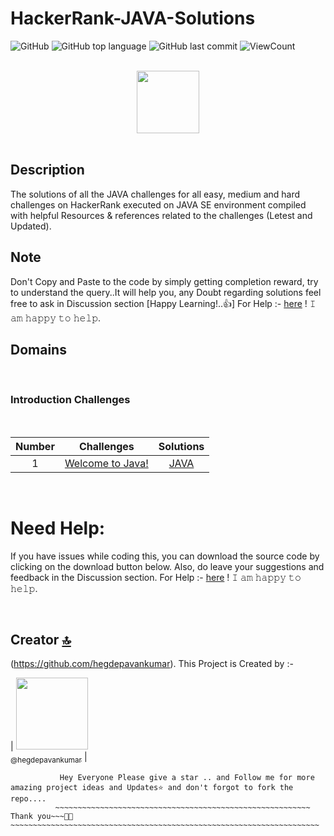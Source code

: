 # HackerRank-JAVA-Solutions


![GitHub](https://img.shields.io/github/license/hegdepavankumar/HackerRank-JAVA-Solutions?style=flat)
![GitHub top language](https://img.shields.io/github/languages/top/hegdepavankumar/HackerRank-JAVA-Solutions?style=flat)
![GitHub last commit](https://img.shields.io/github/last-commit/hegdepavankumar/HackerRank-JAVA-Solutions?style=flat)
![ViewCount](https://views.whatilearened.today/views/github/hegdepavankumar/HackerRank-JAVA-Solutions.svg?cache=remove)

<p align="center">  
	<br>
	<a href="https://www.hackerrank.com/hegdepavankumar">
        <img height=100 src="https://hrcdn.net/community-frontend/assets/brand/logo-new-white-green-a5cb16e0ae.svg"> 
    </a>
    <br>
    <br>
</p>


## Description
The solutions of all the JAVA challenges for all easy, medium and hard challenges on HackerRank executed on JAVA SE environment compiled with helpful Resources & references related to the challenges (Letest and Updated).

## Note 
Don't Copy and Paste to the code by simply getting completion reward, try to understand the query..It will help you, any Doubt regarding solutions feel free to ask in Discussion section [Happy Learning!..👍] 
For Help :- [here](https://github.com/hegdepavankumar/hegdepavankumar/issues/1) ! 𝙸 𝚊𝚖 𝚑𝚊𝚙𝚙𝚢 𝚝𝚘 𝚑𝚎𝚕𝚙.



## Domains

<br>


### Introduction Challenges

<br>


| Number | Challenges | Solutions |
|:------:|------------|:---------:|
| 1 | [Welcome to Java!](https://www.hackerrank.com/challenges/welcome-to-java/problem?isFullScreen=true) | [JAVA](https://github.com/hegdepavankumar/HackerRank-Solutions/blob/main/JAVA/Welcome%20to%20Java!.java)




<br>

 

# Need Help:

If you have issues while coding this, you can download the source code by clicking on the download button below. Also, do leave your suggestions and feedback in the Discussion section.
For Help :- [here](https://github.com/hegdepavankumar/hegdepavankumar/issues/1) ! 𝙸 𝚊𝚖 𝚑𝚊𝚙𝚙𝚢 𝚝𝚘 𝚑𝚎𝚕𝚙.

<br>


## Creator [🔝](#HackerRank-JAVA-Solutions)

(https://github.com/hegdepavankumar). This Project is Created by :-

| [<img src="https://github.com/hegdepavankumar.png?size=115" width="115"><br><sub>@hegdepavankumar</sub>](https://github.com/hegdepavankumar) |

```
           Hey Everyone Please give a star .. and Follow me for more amazing project ideas and Updates⭐ and don't forgot to fork the repo....
          ~~~~~~~~~~~~~~~~~~~~~~~~~~~~~~~~~~~~~~~~~~~~~~~~~~~~~~~~~ Thank you~~~🙏😍~~~~~~~~~~~~~~~~~~~~~~~~~~~~~~~~~~~~~~~~~~~~~~~~~~~~~~~~~~~~~~~~~~~~~





